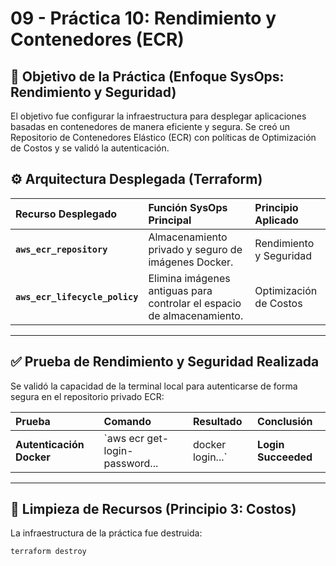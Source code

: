 # 09 - Práctica 10: Rendimiento y Contenedores (ECR)

## 🎯 Objetivo de la Práctica (Enfoque SysOps: Rendimiento y Seguridad)

El objetivo fue configurar la infraestructura para desplegar aplicaciones basadas en contenedores de manera eficiente y segura. Se creó un Repositorio de Contenedores Elástico (ECR) con políticas de Optimización de Costos y se validó la autenticación.

## ⚙️ Arquitectura Desplegada (Terraform)

| Recurso Desplegado | Función SysOps Principal | Principio Aplicado |
| :--- | :--- | :--- |
| **`aws_ecr_repository`** | Almacenamiento privado y seguro de imágenes Docker. | Rendimiento y Seguridad |
| **`aws_ecr_lifecycle_policy`** | Elimina imágenes antiguas para controlar el espacio de almacenamiento. | Optimización de Costos |

---

## ✅ Prueba de Rendimiento y Seguridad Realizada

Se validó la capacidad de la terminal local para autenticarse de forma segura en el repositorio privado ECR:

| Prueba | Comando | Resultado | Conclusión |
| :--- | :--- | :--- | :--- |
| **Autenticación Docker** | `aws ecr get-login-password... | docker login...` | **Login Succeeded** | **ÉXITO** Se confirmó que la CLI de AWS, mediante IAM, puede obtener un token de autenticación para Docker, garantizando un flujo de trabajo seguro y eficiente para los contenedores. |

---

## 🧹 Limpieza de Recursos (Principio 3: Costos)

La infraestructura de la práctica fue destruida:

```bash
terraform destroy